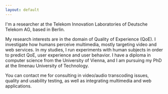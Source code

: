 ```yaml
---
layout: default
---
```


I'm a researcher at the Telekom Innovation Laboratories of Deutsche Telekom AG, based in Berlin.

My research interests are in the domain of Quality of Experience (QoE). I investigate how humans perceive multimedia, mostly targeting video and web services. In my studies, I run experiments with human subjects in order to predict QoE, user experience and user behavior. I have a diploma in computer science from the University of Vienna, and I am pursuing my PhD at the Ilmenau University of Technology.

You can contact me for consulting in video/audio transcoding issues, quality and usability testing, as well as integrating multimedia and web applications.
